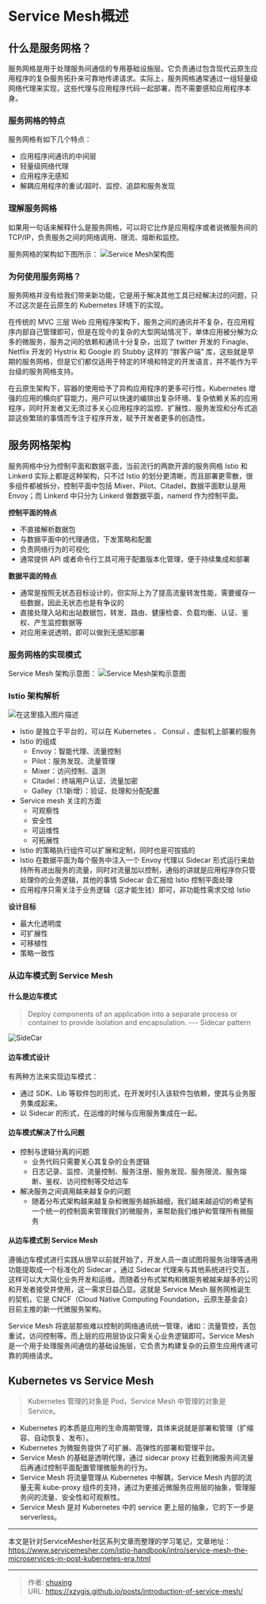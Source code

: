# Service Mesh概述



## 什么是服务网格？
服务网格是用于处理服务间通信的专用基础设施层。它负责通过包含现代云原生应用程序的复杂服务拓扑来可靠地传递请求。实际上，服务网格通常通过一组轻量级网络代理来实现，这些代理与应用程序代码一起部署，而不需要感知应用程序本身。

### 服务网格的特点
服务网格有如下几个特点：

- 应用程序间通讯的中间层
- 轻量级网络代理
- 应用程序无感知
- 解耦应用程序的重试/超时、监控、追踪和服务发现


### 理解服务网格
如果用一句话来解释什么是服务网格，可以将它比作是应用程序或者说微服务间的 TCP/IP，负责服务之间的网络调用、限流、熔断和监控。

服务网格的架构如下图所示：
![Service Mesh架构图](https://img-blog.csdnimg.cn/20191116230107526.png?x-oss-process=image/watermark,type_ZmFuZ3poZW5naGVpdGk,shadow_10,text_aHR0cHM6Ly9jaHV4aW5nLmJsb2cuY3Nkbi5uZXQ=,size_16,color_FFFFFF,t_70)

### 为何使用服务网格？
服务网格并没有给我们带来新功能，它是用于解决其他工具已经解决过的问题，只不过这次是在云原生的 Kubernetes 环境下的实现。

在传统的 MVC 三层 Web 应用程序架构下，服务之间的通讯并不复杂，在应用程序内部自己管理即可，但是在现今的复杂的大型网站情况下，单体应用被分解为众多的微服务，服务之间的依赖和通讯十分复杂，出现了 twitter 开发的 Finagle、Netflix 开发的 Hystrix 和 Google 的 Stubby 这样的 “胖客户端” 库，这些就是早期的服务网格，但是它们都仅适用于特定的环境和特定的开发语言，并不能作为平台级的服务网格支持。

在云原生架构下，容器的使用给予了异构应用程序的更多可行性，Kubernetes 增强的应用的横向扩容能力，用户可以快速的编排出复杂环境、复杂依赖关系的应用程序，同时开发者又无须过多关心应用程序的监控、扩展性、服务发现和分布式追踪这些繁琐的事情而专注于程序开发，赋予开发者更多的创造性。


## 服务网格架构
服务网格中分为控制平面和数据平面，当前流行的两款开源的服务网格 Istio 和 Linkerd 实际上都是这种架构，只不过 Istio 的划分更清晰，而且部署更零散，很多组件都被拆分，控制平面中包括 Mixer、Pilot、Citadel，数据平面默认是用 Envoy；而 Linkerd 中只分为 Linkerd 做数据平面，namerd 作为控制平面。

**控制平面的特点**

- 不直接解析数据包
- 与数据平面中的代理通信，下发策略和配置
- 负责网络行为的可视化
- 通常提供 API 或者命令行工具可用于配置版本化管理，便于持续集成和部署

**数据平面的特点**

- 通常是按照无状态目标设计的，但实际上为了提高流量转发性能，需要缓存一些数据，因此无状态也是有争议的
- 直接处理入站和出站数据包，转发、路由、健康检查、负载均衡、认证、鉴权、产生监控数据等
- 对应用来说透明，即可以做到无感知部署

### 服务网格的实现模式
Service Mesh 架构示意图：
![Service Mesh架构示意图](https://img-blog.csdnimg.cn/20191116231047738.png?x-oss-process=image/watermark,type_ZmFuZ3poZW5naGVpdGk,shadow_10,text_aHR0cHM6Ly9jaHV4aW5nLmJsb2cuY3Nkbi5uZXQ=,size_16,color_FFFFFF,t_70)
### Istio 架构解析
![在这里插入图片描述](https://img-blog.csdnimg.cn/20191116231618741.png?x-oss-process=image/watermark,type_ZmFuZ3poZW5naGVpdGk,shadow_10,text_aHR0cHM6Ly9jaHV4aW5nLmJsb2cuY3Nkbi5uZXQ=,size_16,color_FFFFFF,t_70)
- Istio 是独立于平台的，可以在 Kubernetes 、 Consul 、虚拟机上部署的服务
- Istio 的组成
	- Envoy：智能代理、流量控制
	- Pilot：服务发现、流量管理
	- Mixer：访问控制、遥测
	- Citadel：终端用户认证、流量加密
	- Galley（1.1新增）：验证、处理和分配配置
- Service mesh 关注的方面
	- 可观察性
	- 安全性
	- 可运维性
	- 可拓展性
- Istio 的策略执行组件可以扩展和定制，同时也是可拔插的
- Istio 在数据平面为每个服务中注入一个 Envoy 代理以 Sidecar 形式运行来劫持所有进出服务的流量，同时对流量加以控制，通俗的讲就是应用程序你只管处理你的业务逻辑，其他的事情 Sidecar 会汇报给 Istio 控制平面处理
- 应用程序只需关注于业务逻辑（这才能生钱）即可，非功能性需求交给 Istio

**设计目标**
- 最大化透明度
- 可扩展性
- 可移植性
- 策略一致性

### 从边车模式到 Service Mesh

#### 什么是边车模式
>Deploy components of an application into a separate process or container to provide isolation and encapsulation.
--- Sidecar pattern

![SideCar](https://img-blog.csdnimg.cn/2019111623235962.png?x-oss-process=image/watermark,type_ZmFuZ3poZW5naGVpdGk,shadow_10,text_aHR0cHM6Ly9jaHV4aW5nLmJsb2cuY3Nkbi5uZXQ=,size_16,color_FFFFFF,t_70)
#### 边车模式设计
有两种方法来实现边车模式：

- 通过 SDK、Lib 等软件包的形式，在开发时引入该软件包依赖，使其与业务服务集成起来。
- 以 Sidecar 的形式，在运维的时候与应用服务集成在一起。

#### 边车模式解决了什么问题
- 控制与逻辑分离的问题
	- 	业务代码只需要关心其复杂的业务逻辑
	-  日志记录、监控、流量控制、服务注册、服务发现、服务限流、服务熔断、鉴权、访问控制等交给边车
- 解决服务之间调用越来越复杂的问题
	- 随着分布式架构越来越复杂和微服务越拆越细，我们越来越迫切的希望有一个统一的控制面来管理我们的微服务，来帮助我们维护和管理所有微服务

#### 从边车模式到 Service Mesh
遵循边车模式进行实践从很早以前就开始了，开发人员一直试图将服务治理等通用功能提取成一个标准化的 Sidecar ，通过 Sidecar 代理来与其他系统进行交互，这样可以大大简化业务开发和运维。而随着分布式架构和微服务被越来越多的公司和开发者接受并使用，这一需求日益凸显。这就是 Service Mesh 服务网格诞生的契机，它是 CNCF（Cloud Native Computing Foundation，云原生基金会）目前主推的新一代微服务架构。

Service Mesh 将底层那些难以控制的网络通讯统一管理，诸如：流量管控，丢包重试，访问控制等。而上层的应用层协议只需关心业务逻辑即可。Service Mesh 是一个用于处理服务间通信的基础设施层，它负责为构建复杂的云原生应用传递可靠的网络请求。

## Kubernetes vs Service Mesh
> Kubernetes 管理的对象是 Pod，Service Mesh 中管理的对象是 Service。
- Kubernetes 的本质是应用的生命周期管理，具体来说就是部署和管理（扩缩容、自动恢复、发布）。
- Kubernetes 为微服务提供了可扩展、高弹性的部署和管理平台。
- Service Mesh 的基础是透明代理，通过 sidecar proxy 拦截到微服务间流量后再通过控制平面配置管理微服务的行为。
- Service Mesh 将流量管理从 Kubernetes 中解耦，Service Mesh 内部的流量无需 kube-proxy 组件的支持，通过为更接近微服务应用层的抽象，管理服务间的流量、安全性和可观察性。
- Service Mesh 是对 Kubernetes 中的 service 更上层的抽象，它的下一步是 serverless。

---

本文是针对ServiceMesher社区系列文章而整理的学习笔记，文章地址：https://www.servicemesher.com/istio-handbook/intro/service-mesh-the-microservices-in-post-kubernetes-era.html


---

> 作者: [chuxing](https://github.com/xzygis)  
> URL: https://xzygis.github.io/posts/introduction-of-service-mesh/  

